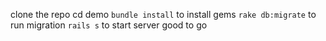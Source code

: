 clone the repo
cd demo
`bundle install` to install gems
`rake db:migrate` to run migration
`rails s` to start server
good to go
